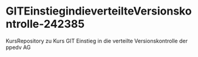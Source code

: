 # GITEinstiegindieverteilteVersionskontrolle-242385
KursRepository zu Kurs GIT Einstieg in die verteilte Versionskontrolle der ppedv AG
